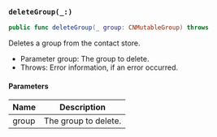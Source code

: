 ### `deleteGroup(_:)`

```swift
public func deleteGroup(_ group: CNMutableGroup) throws
```

Deletes a group from the contact store.
- Parameter group: The group to delete.
- Throws: Error information, if an error occurred.

#### Parameters

| Name | Description |
| ---- | ----------- |
| group | The group to delete. |